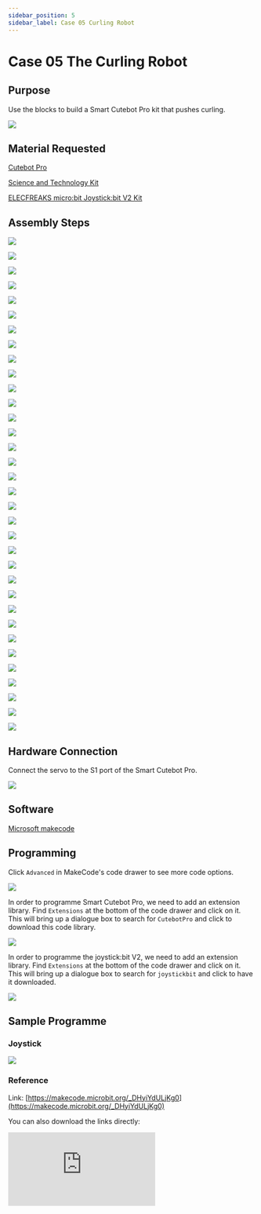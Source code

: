 ```yaml
---
sidebar_position: 5
sidebar_label: Case 05 Curling Robot
---
```


# Case 05 The Curling Robot

## Purpose


Use the blocks to build a Smart Cutebot Pro kit that pushes curling.


![](./images/cutebot-pro-extended-case-05-01.png)


##  Material Requested

[Cutebot Pro](https://www.elecfreaks.com/elecfreaks-smart-cutebot-pro-programming-robot-car-for-micro-bit.html)

[Science and Technology Kit](https://shop.elecfreaks.com/products/elecfreaks-tpbot-science-and-technology-pack?_pos=3&_sid=11fe49ca3&_ss=r)

[ELECFREAKS micro:bit Joystick:bit V2 Kit](https://www.elecfreaks.com/joystick-bit-2-kit-for-micro-bit.html)



## Assembly Steps

![](./images/cutebot-pro-extended-case-step-05-01.png)

![](./images/cutebot-pro-extended-case-step-05-02.png)

![](./images/cutebot-pro-extended-case-step-05-03.png)

![](./images/cutebot-pro-extended-case-step-05-04.png)

![](./images/cutebot-pro-extended-case-step-05-05.png)

![](./images/cutebot-pro-extended-case-step-05-06.png)

![](./images/cutebot-pro-extended-case-step-05-07.png)

![](./images/cutebot-pro-extended-case-step-05-08.png)

![](./images/cutebot-pro-extended-case-step-05-09.png)

![](./images/cutebot-pro-extended-case-step-05-10.png)

![](./images/cutebot-pro-extended-case-step-05-11.png)

![](./images/cutebot-pro-extended-case-step-05-12.png)

![](./images/cutebot-pro-extended-case-step-05-13.png)

![](./images/cutebot-pro-extended-case-step-05-14.png)

![](./images/cutebot-pro-extended-case-step-05-15.png)

![](./images/cutebot-pro-extended-case-step-05-16.png)

![](./images/cutebot-pro-extended-case-step-05-17.png)

![](./images/cutebot-pro-extended-case-step-05-18.png)

![](./images/cutebot-pro-extended-case-step-05-19.png)

![](./images/cutebot-pro-extended-case-step-05-20.png)

![](./images/cutebot-pro-extended-case-step-05-21.png)

![](./images/cutebot-pro-extended-case-step-05-22.png)

![](./images/cutebot-pro-extended-case-step-05-23.png)

![](./images/cutebot-pro-extended-case-step-05-24.png)

![](./images/cutebot-pro-extended-case-step-05-25.png)

![](./images/cutebot-pro-extended-case-step-05-26.png)

![](./images/cutebot-pro-extended-case-step-05-27.png)

![](./images/cutebot-pro-extended-case-step-05-28.png)

![](./images/cutebot-pro-extended-case-step-05-29.png)

![](./images/cutebot-pro-extended-case-step-05-30.png)

![](./images/cutebot-pro-extended-case-step-05-31.png)

![](./images/cutebot-pro-extended-case-step-05-32.png)

![](./images/cutebot-pro-extended-case-step-05-33.png)

![](./images/cutebot-pro-extended-case-step-05-34.png)

## Hardware Connection

Connect the servo to the S1 port of the Smart Cutebot Pro.

![](./images/cutebot-pro-extended-case-03-02.png)


## Software

[Microsoft makecode](https://makecode.microbit.org/#)


##  Programming


Click `Advanced` in MakeCode's code drawer to see more code options.

![](./images/cutebot-pro-extended-case-02-03.png)

In order to programme Smart Cutebot Pro, we need to add an extension library. Find `Extensions` at the bottom of the code drawer and click on it. This will bring up a dialogue box to search for `CutebotPro` and click to download this code library.

![](./images/cutebot-pro-extended-case-02-04.png)

In order to programme the joystick:bit V2, we need to add an extension library. Find `Extensions` at the bottom of the code drawer and click on it. This will bring up a dialogue box to search for `joystickbit` and click to have it downloaded.

![](./images/cutebot-pro-extended-case-02-05.png)


##  Sample Programme

### Joystick

![](./images/cutebot-pro-extended-case-02-06.png)


### Reference

Link: [https://makecode.microbit.org/_DHyiYdULjKg0](https://makecode.microbit.org/_DHyiYdULjKg0)

You can also download the links directly:

<div
    style={{
        position: 'relative',
        paddingBottom: '60%',
        overflow: 'hidden',
    }}
>
    <iframe
        src="https://makecode.microbit.org/_DHyiYdULjKg0"
        frameborder="0"
        sandbox="allow-popups allow-forms allow-scripts allow-same-origin"
        style={{
            position: 'absolute',
            width: '100%',
            height: '100%',
        }}
    />
</div>

###  Cutebot Pro

![](./images/cutebot-pro-extended-case-05-07.png)


### Reference

Link: [https://makecode.microbit.org/_dJEd2JUesXHy](https://makecode.microbit.org/_dJEd2JUesXHy)

You can also download the links directly:

<div
    style={{
        position: 'relative',
        paddingBottom: '60%',
        overflow: 'hidden',
    }}
>
    <iframe
        src="https://makecode.microbit.org/_dJEd2JUesXHy"
        frameborder="0"
        sandbox="allow-popups allow-forms allow-scripts allow-same-origin"
        style={{
            position: 'absolute',
            width: '100%',
            height: '100%',
        }}
    />
</div>

## Result


Control the travelling route of the cart through the joystick, and press the joystick button C to control the cart to push out the curling pot.

![](./images/cutebot-pro-extended-case-05.gif)


## Expanded Knowledge

*** History and Development of Curling ***

Curling is a team sport played on ice to skate stones to a target area. Below is an overview of the history and development of curling:

Origins:
The origins of curling can be traced back to ancient Scotland. It is believed that the Scots began playing the game of skating stones on ice in the 16th century, which can be considered a precursor to curling. The earliest curling competitions date back to the late 18th century, when such competitions began to be organised amongst Scottish farmers and fishermen.

Development:
Curling became popular in Scotland's urban and rural communities in the early 19th century, and an important milestone in the sport was reached in 1820 when the first curling club was founded in Egyptlie, Scotland. As curling became more popular, each region of Scotland established its own curling club.

Internationalisation:
Curling began to spread to other countries in the late 19th and early 20th centuries. Canada became an important development for curling, with Canadians introducing the sport to North America and establishing their own rules for curling. curling was first introduced as a performance sport at the Olympic Games in 1908, but did not become an official Olympic sport until the first Winter Olympics in 1924.

The World Curling Federation (WCF) was founded in 1958 to unify and govern the sport of curling worldwide. Since then, curling has grown rapidly around the world, with countries establishing their own curling organisations and clubs. Today, curling is a global ice sport, with many international competitions and tournaments held each year, including World Championships and the Winter Olympics.

Developments in technology and equipment:
Over time, curling technology and equipment have evolved. Stones have become more advanced in design, with special materials and coatings used to improve skating performance. The maintenance of curling rinks and the treatment of the ice have also become more specialised to ensure fairness and a high level of play.

The growth of curling has also included a variety of youth and amateur competitions, as well as promotional and popularisation activities. The sport is attracting more and more people and has a large fan base worldwide.

Overall, curling has evolved over the centuries, from its origins in Scotland to becoming an international ice sport. It has continued to advance in terms of technology, rules and organisation, attracting athletes and spectators from all over the world.
